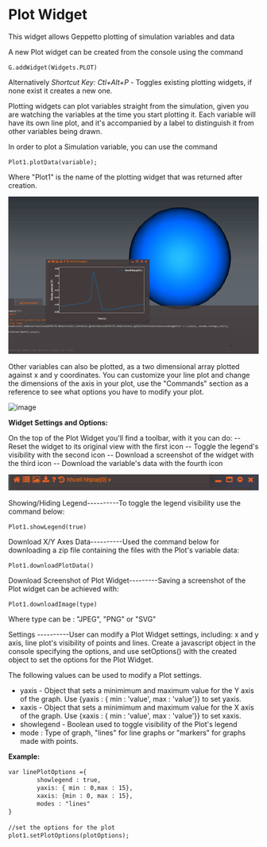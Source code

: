 Plot Widget
===========

This widget allows Geppetto plotting of simulation variables and data

A new Plot widget can be created from the console using the command

``` {.sourceCode .javascript}
G.addWidget(Widgets.PLOT)
```

Alternatively *Shortcut Key: Ctl+Alt+P* - Toggles existing plotting
widgets, if none exist it creates a new one.

Plotting widgets can plot variables straight from the simulation, given
you are watching the variables at the time you start plotting it. Each
variable will have its own line plot, and it's accompanied by a label to
distinguish it from other variables being drawn.

In order to plot a Simulation variable, you can use the command

``` {.sourceCode .javascript}
Plot1.plotData(variable);
```

Where "Plot1" is the name of the plotting widget that was returned after
creation.

![image](images/plot/Plot1.png)

Other variables can also be plotted, as a two dimensional array plotted
against x and y coordinates. You can customize your line plot and change
the dimensions of the axis in your plot, use the "Commands" section as a
reference to see what options you have to modify your plot.

![image](http://i.imgur.com/Sf9byfH.png)

**Widget Settings and Options:**

On the top of the Plot Widget you'll find a toolbar, with it you can do:
-- Reset the widget to its original view with the first icon
-- Toggle the legend's visibility with the second icon
-- Download a screenshot of the widget with the third icon
-- Download the variable's data with the fourth icon

![image](images/plot/Plot1-Toolbar.png)

Showing/Hiding Legend----------To toggle the legend visibility
use the command below:

``` {.sourceCode .javascript}
Plot1.showLegend(true)
```

Download X/Y Axes Data----------Used the command below for downloading
a zip file containing the files with the Plot's variable data:

``` {.sourceCode .javascript}
Plot1.downloadPlotData()
```

Download Screenshot of Plot Widget---------Saving a screenshot of the 
Plot widget can be achieved with:

``` {.sourceCode .javascript}
Plot1.downloadImage(type)
```
Where type can be : "JPEG", "PNG" or "SVG"

Settings ----------User can modify a Plot Widget settings,
including: x and y axis, line plot's visibility of points and lines.
Create a javascript object in the console specifying the options, and
use setOptions() with the created object to set the options for the Plot
Widget.

The following values can be used to modify a Plot settings.

-   yaxis - Object that sets a minimimum and maximum value for the Y
    axis of the graph. Use {yaxis : { min : 'value', max : 'value'}} to
    set yaxis.
-   xaxis - Object that sets a minimimum and maximum value for the X
    axis of the graph. Use {xaxis : { min : 'value', max : 'value'}} to
    set xaxis.
-   showlegend - Boolean used to toggle visibility of the Plot's legend
-	mode : Type of graph, "lines" for line graphs or "markers" for graphs
    made with points.

**Example:**

``` {.sourceCode .javascript}
var linePlotOptions ={
		showlegend : true,
        yaxis: { min : 0,max : 15},
        xaxis: {min : 0, max : 15},
        modes : "lines"
}

//set the options for the plot
plot1.setPlotOptions(plotOptions);
```
